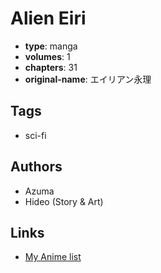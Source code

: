 # Alien Eiri

-   **type**: manga
-   **volumes**: 1
-   **chapters**: 31
-   **original-name**: エイリアン永理

## Tags

-   sci-fi

## Authors

-   Azuma
-   Hideo (Story & Art)

## Links

-   [My Anime list](https://myanimelist.net/manga/97105/Alien_Eiri)

